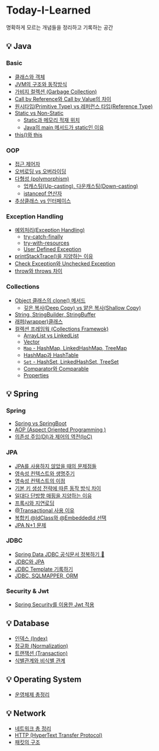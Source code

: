 # Today-I-Learned 

명확하게 모르는 개념들을 정리하고 기록하는 공간

## 💡 Java

### Basic
* [클래스와 객체](https://github.com/yaezzin/TIL/issues/37)
* [JVM의 구조와 동작방식](https://github.com/yaezzin/TIL/issues/21)
* [가비지 컬렉션 (Garbage Collection)](https://github.com/yaezzin/TIL/issues/31)
* [Call by Reference와 Call by Value의 차이]()
* [원시타입(Primitive Type) vs 레퍼런스 타입(Reference Type)]()
* [Static vs Non-Static](https://github.com/yaezzin/TIL/issues/22#issue-1332037927)
  * [Static과 메모리 적재 위치](https://github.com/yaezzin/TIL/issues/22#issuecomment-1208295619)
  * [Java의 main 메서드가 static인 이유](https://github.com/yaezzin/TIL/issues/22#issuecomment-1333531727)
* [this()와 ](https://github.com/yaezzin/TIL/issues/27#issue-1341381062) [this](https://github.com/yaezzin/TIL/issues/27#issuecomment-1217698249)

### OOP

* [접근 제어자](https://github.com/yaezzin/TIL/issues/34#issue-1479117147)
* [오버로딩 vs 오버라이딩](https://github.com/yaezzin/TIL/issues/38#issue-1526826170)
* [다형성 (polymorphism)](https://github.com/yaezzin/TIL/issues/35#issue-1484253040)
  * [업캐스팅(Up-casting), 다운캐스팅(Down-casting)](https://github.com/yaezzin/TIL/issues/35#issuecomment-1342434822)
  * [istanceof 연산자](https://github.com/yaezzin/TIL/issues/35#issuecomment-1342435480)
* [추상클래스 vs 인터페이스](https://github.com/yaezzin/TIL/issues/2)  

### Exception Handling

* [예외처리(Exception Handling)](https://github.com/yaezzin/TIL/issues/39#issue-1534331369)
  * [try-catch-finally](https://github.com/yaezzin/TIL/issues/39#issuecomment-1383527100)
  * [try-with-resources](https://github.com/yaezzin/TIL/issues/39#issuecomment-1383573343)
  * [User Defined Exception](https://github.com/yaezzin/TIL/issues/39#issuecomment-1383585031)
* [printStackTrace()을 지양하는 이유](https://github.com/yaezzin/TIL/issues/39#issuecomment-1383546386)
* [Check Exception와 Unchecked Exception]()
* [throw와 throws 차이](https://github.com/yaezzin/TIL/issues/39#issuecomment-1383566793)

### Collections

* [Object 클래스의 clone() 메서드]()
  * [깊은 복사(Deep Copy) vs 얕은 복사(Shallow Copy)]()
* [String, StringBuilder, StringBuffer]()  
* [래퍼(wrapper)클래스]()  
* [컬렉션 프레임웍 (Collections Framewok)]()
  * [ArrayList vs LinkedList]()
  * [Vector]()
  * [```Map``` - HashMap, LinkedHashMap, TreeMap]()
  * [HashMap과 HashTable]()
  * [```Set``` - HashSet, LinkedHashSet, TreeSet]()
  * [Comparator와 Comparable]()
  * [Properties]()

## 💡 Spring

### Spring
* [Spring vs SpringBoot]()
* [AOP (Aspect Oriented Programming )]()
* [의존성 주입(DI)과 제어의 역전(IoC)]()

### JPA
* [JPA를 사용하지 않았을 때의 문제점들](https://github.com/yaezzin/TIL/issues/13)
* [영속성 컨텍스트와 생명주기](https://github.com/yaezzin/TIL/issues/14)
* [영속성 컨텍스트의 이점](https://github.com/yaezzin/TIL/issues/15)
* [기본 키 생성 전략에 따른 동작 방식 차이](https://github.com/yaezzin/TIL/issues/16)
* [일대다 단방향 매핑을 지양하는 이유](https://github.com/yaezzin/TIL/issues/17)
* [프록시와 지연로딩](https://github.com/yaezzin/TIL/issues/20)
* [@Transactional 사용 이유](https://github.com/yaezzin/TIL/issues/1)
* [복합키 @IdClass와 @EmbeddedId 선택](https://github.com/yaezzin/TIL/issues/19)
* [JPA N+1 문제]()

### JDBC
* [Spring Data JDBC 공식문서 정복하기 🌱](https://github.com/yaezzin/TIL/issues/32)
* [JDBC와 JPA]()
* [JDBC Template 기록하기](https://minutemaid.tistory.com/177?category=1256443)
* [JDBC, SQLMAPPER, ORM](https://github.com/yaezzin/TIL/issues/36)


### Security & Jwt
* [Spring Security를 이용한 Jwt 적용]()

## 💡 Database
* [인덱스 (Index)](https://github.com/yaezzin/backend-notes/issues/28)
* [정규화 (Normalization)](https://github.com/yaezzin/TIL/issues/29)
* [트랜잭션 (Transaction)](https://github.com/yaezzin/TIL/issues/30)
* [식별관계와 비식별 관계](https://github.com/yaezzin/backend-notes/issues/18)

## 💡 Operating System
* [운영체제 총정리]()

## 💡 Network
* [네트워크 총 정리](https://github.com/yaezzin/TIL/issues/33)
* [HTTP (HyperText Transfer Protocol)](https://github.com/yaezzin/TIL/issues/25)
* [패킷의 구조](https://github.com/yaezzin/TIL/issues/24)
